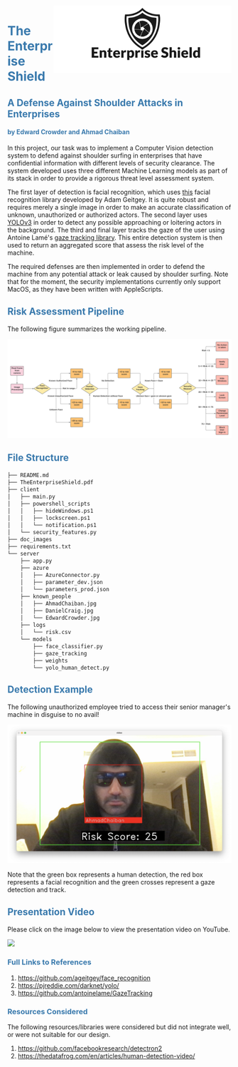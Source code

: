 <img src="doc_images/EnterpriseShield.jpg" width="400" height="150" align="right"/>

<h1 style="color: #3a7aad">The Enterprise Shield</h1>
<h2 style="color: #3a7aad">A Defense Against Shoulder Attacks in Enterprises</h2>
<h4 style="color: #3a7aad">by Edward Crowder and Ahmad Chaiban</h4>

In this project, our task was to implement a Computer Vision detection system to defend against shoulder surfing in 
enterprises that have confidential information with different levels of security clearance. The system developed uses 
three different Machine Learning models as part of its stack in order to provide a rigorous threat level assessment 
system. 

The first layer of detection is facial recognition, which uses 
<a href = "https://github.com/ageitgey/face_recognition" target="_blank">this</a> facial recognition library 
developed by Adam Geitgey. It is quite robust and requires merely a single image in order to make an accurate 
classification of unknown, unauthorized or authorized actors. The second layer uses 
<a href = "https://pjreddie.com/darknet/yolo/" target="_blank">YOLOv3</a> in order to detect any possible approaching 
or loitering actors in the background. The third and final layer tracks the gaze of the user using Antoine Lamé's 
<a href = "https://github.com/antoinelame/GazeTracking" target="_blank">gaze tracking library</a>. This entire detection 
system is then used to return an aggregated score that assess the risk level of the machine. 

The required defenses are then implemented in order to defend the machine from any potential attack or leak caused 
by shoulder surfing. Note that for the moment, the security implementations currently only support MacOS, as they have 
been written with AppleScripts. 

<h2 style="color: #3a7aad">Risk Assessment Pipeline</h2>

The following figure summarizes the working pipeline. 

<center>
    <img src="doc_images/6510%20ML%20diagram.png"/>
</center>

<h2 style="color: #3a7aad">File Structure</h2>

```
├── README.md 
├── TheEnterpriseShield.pdf
├── client
│   ├── main.py
│   ├── powershell_scripts
│   │   ├── hideWindows.ps1
│   │   ├── lockscreen.ps1
│   │   └── notification.ps1
│   └── security_features.py
├── doc_images
├── requirements.txt
└── server
    ├── app.py
    ├── azure
    │   ├── AzureConnector.py
    │   ├── parameter_dev.json
    │   └── parameters_prod.json
    ├── known_people
    │   ├── AhmadChaiban.jpg
    │   ├── DanielCraig.jpg
    │   └── EdwardCrowder.jpg
    ├── logs
    │   └── risk.csv
    └── models
        ├── face_classifier.py
        ├── gaze_tracking
        ├── weights
        └── yolo_human_detect.py
```

<h2 style="color: #3a7aad">Detection Example</h2>

The following unauthorized employee tried to access their senior manager's machine in disguise to no avail!

<center>
    <img src="doc_images/unauthorized_employee_3.png"/>
</center>

Note that the green box represents a human detection, the red box represents a facial recognition and the green 
crosses represent a gaze detection and track. 

<h2 style="color: #3a7aad">Presentation Video</h2>

Please click on the image below to view the presentation video on YouTube.

[![](http://img.youtube.com/vi/0QWvsMx73jA/0.jpg)](http://www.youtube.com/watch?v=0QWvsMx73jA "The Enterprise Shield - MCTI 6510 Project Presentation")


<h3 style="color: #3a7aad">Full Links to References</h3>

1. https://github.com/ageitgey/face_recognition
2. https://pjreddie.com/darknet/yolo/
3. https://github.com/antoinelame/GazeTracking

<h3 style="color: #3a7aad">Resources Considered</h3>

The following resources/libraries were considered but did not integrate well, or were not suitable for our design.

1. https://github.com/facebookresearch/detectron2
2. https://thedatafrog.com/en/articles/human-detection-video/

 
